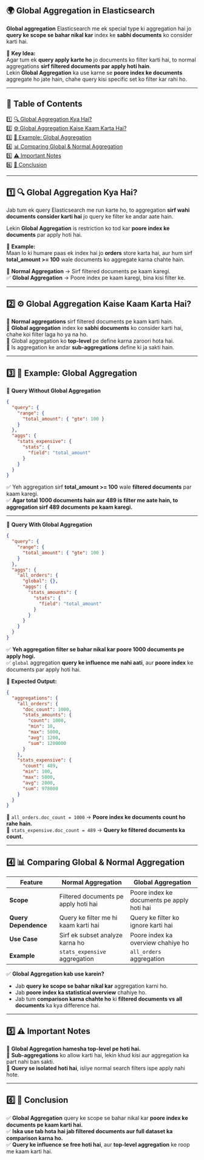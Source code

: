 ## 🌍 **Global Aggregation in Elasticsearch**  

**Global aggregation** Elasticsearch me ek special type ki aggregation hai jo **query ke scope se bahar nikal kar** index ke **sabhi documents** ko consider karti hai.  

🚀 **Key Idea:**  
Agar tum ek **query apply karte ho** jo documents ko filter karti hai, to normal aggregations **sirf filtered documents par apply hoti hain**.  
Lekin **Global Aggregation** ka use karne se **poore index ke documents** aggregate ho jate hain, chahe query kisi specific set ko filter kar rahi ho.  

---

## 📌 **Table of Contents**  

1️⃣ [🔍 Global Aggregation Kya Hai?](#1)  
2️⃣ [⚙️ Global Aggregation Kaise Kaam Karta Hai?](#2)  
3️⃣ [📝 Example: Global Aggregation](#3)  
4️⃣ [📊 Comparing Global & Normal Aggregation](#4)  
5️⃣ [⚠️ Important Notes](#5)  
6️⃣ [🎯 Conclusion](#6)

---

## 1️⃣ 🔍 **Global Aggregation Kya Hai?**  <a id="1"></a>

Jab tum ek query Elasticsearch me run karte ho, to aggregation **sirf wahi documents consider karti hai** jo query ke filter ke andar aate hain.  

Lekin **Global Aggregation** is restriction ko tod kar **poore index ke documents** par apply hoti hai.  

👀 **Example:**  
Maan lo ki humare paas ek index hai jo **orders** store karta hai, aur hum sirf **total_amount >= 100** wale documents ko aggregate karna chahte hain.  

🛑 **Normal Aggregation** → Sirf filtered documents pe kaam karegi.  
✅ **Global Aggregation** → Poore index pe kaam karegi, bina kisi filter ke.  

---

## 2️⃣ ⚙️ **Global Aggregation Kaise Kaam Karta Hai?**  <a id="2"></a>

🔹 **Normal aggregations** sirf filtered documents pe kaam karti hain.  
🔹 **Global aggregation** index ke **sabhi documents** ko consider karti hai, chahe koi filter laga ho ya na ho.  
🔹 Global aggregation ko **top-level** pe define karna zaroori hota hai.  
🔹 Is aggregation ke andar **sub-aggregations** define ki ja sakti hain.  

---

## 3️⃣ 📝 **Example: Global Aggregation**  <a id="3"></a>

👀 **Query Without Global Aggregation**  

```json
{
  "query": {
    "range": {
      "total_amount": { "gte": 100 }
    }
  },
  "aggs": {
    "stats_expensive": {
      "stats": {
        "field": "total_amount"
      }
    }
  }
}
```

✅ Yeh aggregation sirf **total_amount >= 100** wale **filtered documents** par kaam karegi.  
✅ **Agar total 1000 documents hain aur 489 is filter me aate hain, to aggregation sirf 489 documents pe kaam karegi.**  

---

👀 **Query With Global Aggregation**  

```json
{
  "query": {
    "range": {
      "total_amount": { "gte": 100 }
    }
  },
  "aggs": {
    "all_orders": {
      "global": {}, 
      "aggs": {
        "stats_amounts": {
          "stats": {
            "field": "total_amount"
          }
        }
      }
    }
  }
}
```

✅ **Yeh aggregation filter se bahar nikal kar poore 1000 documents pe apply hogi.**  
✅ `global` aggregation **query ke influence me nahi aati**, aur **poore index** ke documents par apply hoti hai.  

🔹 **Expected Output:**  

```json
{
  "aggregations": {
    "all_orders": {
      "doc_count": 1000,
      "stats_amounts": {
        "count": 1000,
        "min": 10,
        "max": 5000,
        "avg": 1200,
        "sum": 1200000
      }
    },
    "stats_expensive": {
      "count": 489,
      "min": 100,
      "max": 5000,
      "avg": 2000,
      "sum": 978000
    }
  }
}
```

🔹 `all_orders.doc_count = 1000` → **Poore index ke documents count ho rahe hain.**  
🔹 `stats_expensive.doc_count = 489` → **Query ke filtered documents ka count.**  

---

## 4️⃣ 📊 **Comparing Global & Normal Aggregation**  <a id="4"></a>

| Feature               | Normal Aggregation            | Global Aggregation              |  
|-----------------------|-----------------------------|---------------------------------|  
| **Scope**            | Filtered documents pe apply hoti hai | Poore index ke documents pe apply hoti hai |  
| **Query Dependence** | Query ke filter me hi kaam karti hai | Query ke filter ko ignore karti hai |  
| **Use Case**        | Sirf ek subset analyze karna ho | Poore index ka overview chahiye ho |  
| **Example**         | `stats_expensive` aggregation | `all_orders` aggregation |  

✅ **Global Aggregation kab use karein?**  
- Jab **query ke scope se bahar nikal kar** aggregation karni ho.  
- Jab **poore index ka statistical overview** chahiye ho.  
- Jab tum **comparison karna chahte ho** ki **filtered documents vs all documents** ka kya difference hai.  

---

## 5️⃣ ⚠️ **Important Notes**  <a id="5"></a>

🔹 **Global Aggregation hamesha top-level pe hoti hai.**  
🔹 **Sub-aggregations** ko allow karti hai, lekin khud kisi aur aggregation ka part nahi ban sakti.  
🔹 **Query se isolated hoti hai**, isliye normal search filters ispe apply nahi hote.  

---

## 6️⃣ 🎯 **Conclusion**  <a id="6"></a>

✅ **Global Aggregation** query ke scope se bahar nikal kar **poore index ke documents pe kaam karti hai.**  
✅ **Iska use tab hota hai jab filtered documents aur full dataset ka comparison karna ho.**  
✅ **Query ke influence se free hoti hai**, aur **top-level aggregation** ke roop me kaam karti hai.  

